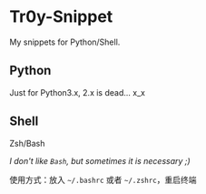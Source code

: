 # Tr0y-Snippet
My snippets for Python/Shell.

## Python

Just for Python3.x, 2.x is dead... x_x

## Shell
Zsh/Bash

_I don't like `Bash`, but sometimes it is necessary ;)_

使用方式：放入 `~/.bashrc` 或者 `~/.zshrc`，重启终端
